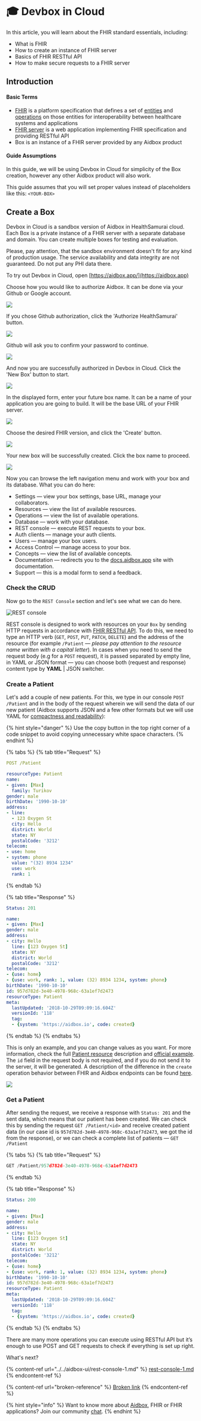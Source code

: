 # 🎓 Devbox in Cloud

In this article, you will learn about the FHIR standard essentials, including:

* What is FHIR&#x20;
* How to create an instance of FHIR server
* Basics of FHIR RESTful API
* How to make secure requests to a FHIR server

## Introduction

#### Basic Terms

* [FHIR](https://www.hl7.org/fhir/index.html) is a platform specification that defines a set of [entities](https://www.hl7.org/fhir/resourcelist.html) and [operations](https://www.hl7.org/fhir/http.html) on those entities for interoperability between healthcare systems and applications
* [FHIR server](https://aidbox.app) is a web application implementing FHIR specification and providing RESTful API
* Box is an instance of a FHIR server provided by any Aidbox product

#### Guide Assumptions

In this guide, we will be using Devbox in Cloud for simplicity of the Box creation, however any other Aidbox product will also work.

This guide assumes that you will set proper values instead of placeholders like this: `<YOUR-BOX>`

## Create a Box

Devbox in Cloud is a sandbox version of Aidbox in HealthSamurai cloud. Each Box is a private instance of a FHIR server with a separate database and domain. You can create multiple boxes for testing and evaluation.

Please, pay attention, that the sandbox environment doesn't fit for any kind of production usage. The service availability and data integrity are not guaranteed. Do not put any PHI data there.

To try out Devbox in Cloud, open [https://aidbox.app/](https://aidbox.app)

Choose how you would like to authorize Aidbox. It can be done via your Github or Google account.

![](<../../.gitbook/assets/signup. AidboxCloud.png>)

If you chose Github authorization, click the 'Authorize HealthSamurai' button.

![](../../.gitbook/assets/scr-2018-10-11\_10-50-33.png)

Github will ask you to confirm your password to continue.

![](../../.gitbook/assets/scr-2018-10-11\_10-51-32.png)

And now you are successfully authorized in Devbox in Cloud. Click the 'New Box' button to start.

![](../../.gitbook/assets/scr-2018-10-11\_10-51-55.png)

In the displayed form, enter your future box name. It can be a name of your application you are going to build. It will be the base URL of your FHIR server.

![](<../../.gitbook/assets/Create Box.png>)

Choose the desired FHIR version, and click the 'Create' button.

![](<../../.gitbook/assets/Choose FHIR version.png>)

Your new box will be successfully created. Click the box name to proceed.

![](../../.gitbook/assets/scr-2018-10-11\_10-54-04.png)



Now you can browse the left navigation menu and work with your box and its database. What you can do here:&#x20;

* Settings — view your box settings, base URL, manage your collaborators.
* Resources — view the list of available resources.
* Operations — view the list of available operations.
* Database — work with your database.
* REST console — execute REST requests to your box.
* Auth clients — manage your auth clients.
* Users — manage your box users.
* Access Control — manage access to your box.
* Concepts — view the list of available concepts.
* Documentation — redirects you to the [docs.aidbox.app](https://docs.aidbox.app) site with documentation.
* Support — this is a modal form to send a feedback.

### Check the CRUD

Now go to the `REST Console` section and let's see what we can do here.

![REST console](<../../.gitbook/assets/Screenshot 2018-10-18 18.54.58.png>)

REST console is designed to work with resources on your `Box` by sending HTTP requests in accordance with [FHIR RESTful API](http://hl7.org/fhir/http.html). To do this, we need to type an HTTP verb (`GET`, `POST`, `PUT`, `PATCH`, `DELETE`) and the address of the resource (for example `/Patient` — _please pay attention to the resource name written with a capital letter_). In cases when you need to send the request body (e.g for a `POST` request), it is passed separated by empty line, in YAML or JSON format — you can choose both (request and response) content type by **YAML** | JSON switcher.

### Create a Patient

Let's add a couple of new patients. For this, we type in our console `POST /Patient` and in the body of the request wherein we will send the data of our new patient (Aidbox supports JSON and a few other formats but we will use YAML for [compactness and readability](broken-reference)):

{% hint style="danger" %}
Use the copy button in the top right corner of a code snippet to avoid copying unnecessary white space characters.
{% endhint %}

{% tabs %}
{% tab title="Request" %}
```yaml
POST /Patient

resourceType: Patient
name:
- given: [Max]
  family: Turikov
gender: male
birthDate: '1990-10-10'
address:
- line:
  - 123 Oxygen St
  city: Hello
  district: World
  state: NY
  postalCode: '3212'
telecom:
- use: home
- system: phone
  value: "(32) 8934 1234"
  use: work
  rank: 1
```
{% endtab %}

{% tab title="Response" %}
```yaml
Status: 201

name:
- given: [Max]
gender: male
address:
- city: Hello
  line: [123 Oxygen St]
  state: NY
  district: World
  postalCode: '3212'
telecom:
- {use: home}
- {use: work, rank: 1, value: (32) 8934 1234, system: phone}
birthDate: '1990-10-10'
id: 957d782d-3e40-4978-968c-63a1ef7d2473
resourceType: Patient
meta:
  lastUpdated: '2018-10-29T09:09:16.604Z'
  versionId: '118'
  tag:
  - {system: 'https://aidbox.io', code: created}
```
{% endtab %}
{% endtabs %}

This is only an example, and you can change values as you want. For more information, check the full [Patient resource](https://www.hl7.org/fhir/patient.html) description and [official example](https://www.hl7.org/fhir/patient-example.json.html). The `id` field in the request body is not required, and if you do not send it to the server, it will be generated. A description of the difference in the `create` operation behavior between FHIR and Aidbox endpoints can be found [here](https://docs.aidbox.app/modules-1/fhir-resources/aidbox-and-fhir-formats).

![](../../.gitbook/assets/2018-10-29-121415\_1311x754\_scrot.png)

### Get a Patient

After sending the request, we receive a response with `Status: 201` and the sent data, which means that our patient has been created. We can check this by sending the request `GET /Patient/<id>` and receive created patient data (in our case id is `957d782d-3e40-4978-968c-63a1ef7d2473`, we got the id from the response), or we can check a complete list of patients — `GET /Patient`

{% tabs %}
{% tab title="Request" %}
```javascript
GET /Patient/957d782d-3e40-4978-968c-63a1ef7d2473
```
{% endtab %}

{% tab title="Response" %}
```yaml
Status: 200

name:
- given: [Max]
gender: male
address:
- city: Hello
  line: [123 Oxygen St]
  state: NY
  district: World
  postalCode: '3212'
telecom:
- {use: home}
- {use: work, rank: 1, value: (32) 8934 1234, system: phone}
birthDate: '1990-10-10'
id: 957d782d-3e40-4978-968c-63a1ef7d2473
resourceType: Patient
meta:
  lastUpdated: '2018-10-29T09:09:16.604Z'
  versionId: '118'
  tag:
  - {system: 'https://aidbox.io', code: created}
```
{% endtab %}
{% endtabs %}

There are many more operations you can execute using RESTful API but it’s enough to use POST and GET requests to check if everything is set up right.

What's next?

{% content-ref url="../../aidbox-ui/rest-console-1.md" %}
[rest-console-1.md](../../aidbox-ui/rest-console-1.md)
{% endcontent-ref %}

{% content-ref url="broken-reference" %}
[Broken link](broken-reference)
{% endcontent-ref %}

{% hint style="info" %}
Want to know more about [Aidbox](https://www.health-samurai.io/aidbox), FHIR or FHIR applications? Join our community [chat](https://t.me/aidbox).
{% endhint %}
